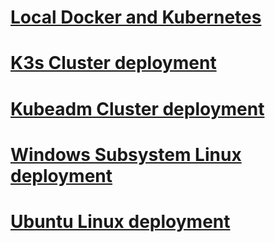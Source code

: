# [Local Docker and Kubernetes](k3s.md)
# [K3s Cluster deployment](aws_k3s_deploy.md)
# [Kubeadm Cluster deployment](aws_kubeadm_deploy.md)
# [Windows Subsystem Linux deployment](all-in-one-deploy-powershell.md)
# [Ubuntu Linux deployment](all-in-one-deploy-linux.md)